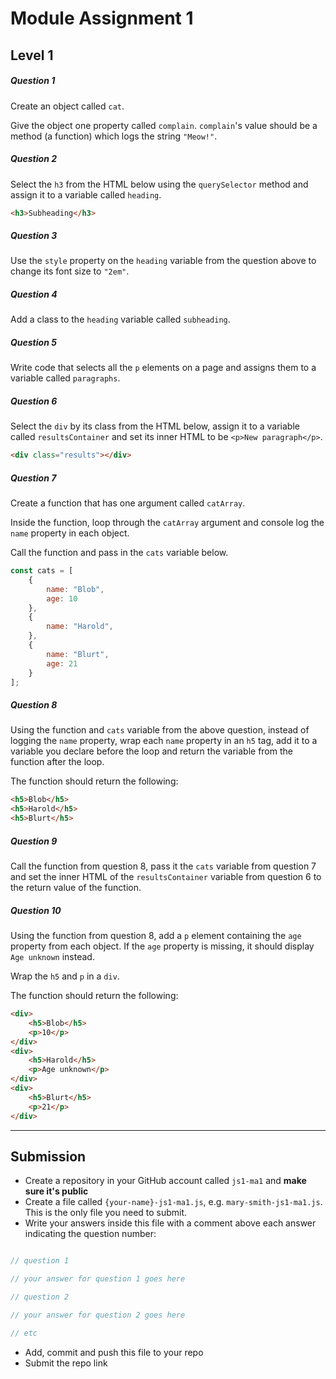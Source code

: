 # Module Assignment 1

## Level 1

<h5 class="question">Question 1</h5>

Create an object called `cat`.

Give the object one property called `complain`. `complain`'s value should be a method (a function) which logs the string `"Meow!"`.

<h5 class="question">Question 2</h5>

Select the `h3` from the HTML below using the `querySelector` method and assign it to a variable called `heading`.

```html
<h3>Subheading</h3>
```

<h5 class="question">Question 3</h5>

Use the `style` property on the `heading` variable from the question above to change its font size to `"2em"`.

<h5 class="question">Question 4</h5>

Add a class to the `heading` variable called `subheading`.

<h5 class="question">Question 5</h5>

Write code that selects all the `p` elements on a page and assigns them to a variable called `paragraphs`.

<h5 class="question">Question 6</h5>

Select the `div` by its class from the HTML below, assign it to a variable called `resultsContainer` and set its inner HTML to be `<p>New paragraph</p>`.

```html
<div class="results"></div>
```

<h5 class="question">Question 7</h5>

Create a function that has one argument called `catArray`.

Inside the function, loop through the `catArray` argument and console log the `name` property in each object.

Call the function and pass in the `cats` variable below.

```js
const cats = [
    {
        name: "Blob",
        age: 10
    },
    {
        name: "Harold",
    },
    {
        name: "Blurt",
        age: 21
    }
];
```

<h5 class="question">Question 8</h5>

Using the function and `cats` variable from the above question, instead of logging the `name` property, wrap each `name` property in an `h5` tag, add it to a variable you declare before the loop and return the variable from the function after the loop.

The function should return the following:

```html
<h5>Blob</h5>
<h5>Harold</h5>
<h5>Blurt</h5>
```

<h5 class="question">Question 9</h5>

Call the function from question 8, pass it the `cats` variable from question 7 and 
set the inner HTML of the `resultsContainer` variable from question 6 to the return value of the function.

<h5 class="question">Question 10</h5>

Using the function from question 8, add a `p` element containing the `age` property from each object. If the `age` property is missing, it should display `Age unknown` instead. 

Wrap the `h5` and `p` in a `div`.

The function should return the following:

```html
<div>
    <h5>Blob</h5>
    <p>10</p>
</div>
<div>
    <h5>Harold</h5>
    <p>Age unknown</p>
</div>
<div>
    <h5>Blurt</h5>
    <p>21</p>
</div>
```

---

## Submission

- Create a repository in your GitHub account called `js1-ma1` and __make sure it's public__
- Create a file called `{your-name}-js1-ma1.js`, e.g. `mary-smith-js1-ma1.js`. This is the only file you need to submit.
- Write your answers inside this file with a comment above each answer indicating the question number:


```js

// question 1

// your answer for question 1 goes here

// question 2

// your answer for question 2 goes here

// etc

```

- Add, commit and push this file to your repo
- Submit the repo link

